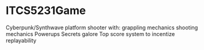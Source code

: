 # ITCS5231Game
Cyberpunk/Synthwave platform shooter with: 
grappling mechanics
shooting mechanics
Powerups
Secrets galore
Top score system to incentize replayability
